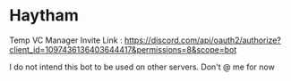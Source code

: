 # Haytham

Temp VC Manager
Invite Link : https://discord.com/api/oauth2/authorize?client_id=1097436136403644417&permissions=8&scope=bot

I do not intend this bot to be used on other servers. Don't @ me for now



